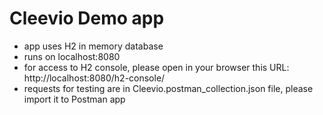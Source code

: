 # Cleevio Demo app
- app uses H2 in memory database
- runs on localhost:8080
- for access to H2 console, please open in your browser this URL: http://localhost:8080/h2-console/
- requests for testing are in Cleevio.postman_collection.json file, please import it to Postman app
